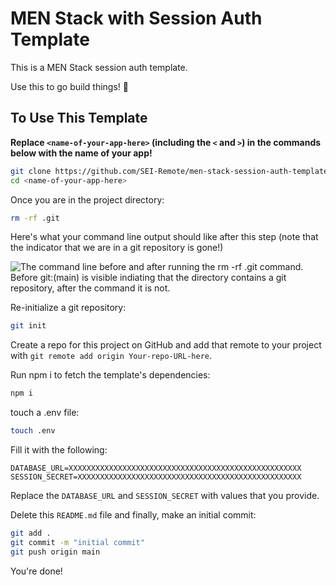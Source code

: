 # MEN Stack with Session Auth Template

This is a MEN Stack session auth template.

Use this to go build things! 🚀

## To Use This Template

__Replace `<name-of-your-app-here>` (including the `<` and `>`) in the commands below with the name of your app!__

```bash
git clone https://github.com/SEI-Remote/men-stack-session-auth-template.git <name-of-your-app-here>
cd <name-of-your-app-here>
```

Once you are in the project directory:

```bash
rm -rf .git
```

Here's what your command line output should like after this step (note that the indicator that we are in a git repository is gone!)

<img src="https://i.imgur.com/L47kNOZ.png" alt="The command line before and after running the rm -rf .git command. Before git:(main) is visible indiating that the directory contains a git repository, after the command it is not.">

Re-initialize a git repository:

```bash
git init
```

Create a repo for this project on GitHub and add that remote to your project with `git remote add origin Your-repo-URL-here`.

Run npm i to fetch the template's dependencies:

```bash
npm i
```

touch a .env file:

```bash
touch .env
```

Fill it with the following:

```
DATABASE_URL=XXXXXXXXXXXXXXXXXXXXXXXXXXXXXXXXXXXXXXXXXXXXXXXXXXXX
SESSION_SECRET=XXXXXXXXXXXXXXXXXXXXXXXXXXXXXXXXXXXXXXXXXXXXXXXXXX
```

Replace the `DATABASE_URL` and `SESSION_SECRET` with values that you provide.

Delete this `README.md` file and finally, make an initial commit:

```bash
git add .
git commit -m "initial commit"
git push origin main
```

You're done!